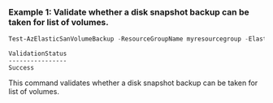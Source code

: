 ### Example 1: Validate whether a disk snapshot backup can be taken for list of volumes.
```powershell
Test-AzElasticSanVolumeBackup -ResourceGroupName myresourcegroup -ElasticSanName myelasticsan -VolumeGroupName myvolumegroup -VolumeName myvolume
```

```output
ValidationStatus
----------------
Success
```

This command validates whether a disk snapshot backup can be taken for list of volumes.
